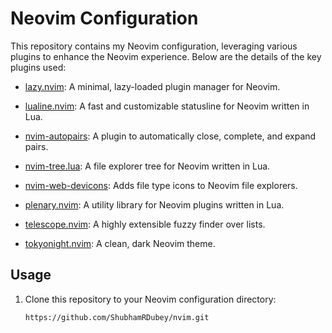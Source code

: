 # Neovim Configuration

This repository contains my Neovim configuration, leveraging various plugins to enhance the Neovim experience. Below are the details of the key plugins used:

- [lazy.nvim](https://github.com/folke/lazy.nvim): A minimal, lazy-loaded plugin manager for Neovim.

- [lualine.nvim](https://github.com/hoob3rt/lualine.nvim): A fast and customizable statusline for Neovim written in Lua.

- [nvim-autopairs](https://github.com/windwp/nvim-autopairs): A plugin to automatically close, complete, and expand pairs.

- [nvim-tree.lua](https://github.com/kyazdani42/nvim-tree.lua): A file explorer tree for Neovim written in Lua.

- [nvim-web-devicons](https://github.com/kyazdani42/nvim-web-devicons): Adds file type icons to Neovim file explorers.

- [plenary.nvim](https://github.com/nvim-lua/plenary.nvim): A utility library for Neovim plugins written in Lua.

- [telescope.nvim](https://github.com/nvim-telescope/telescope.nvim): A highly extensible fuzzy finder over lists.

- [tokyonight.nvim](https://github.com/folke/tokyonight.nvim): A clean, dark Neovim theme.

## Usage

1. Clone this repository to your Neovim configuration directory:

   ```bash
   https://github.com/ShubhamRDubey/nvim.git
   ```
